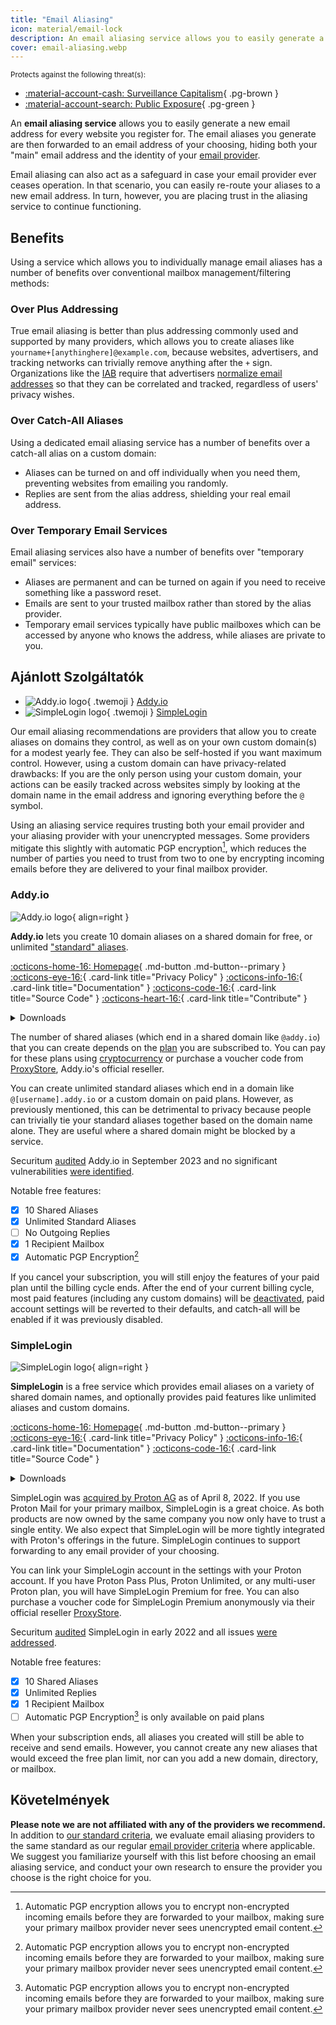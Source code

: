 ```yaml
---
title: "Email Aliasing"
icon: material/email-lock
description: An email aliasing service allows you to easily generate a new email address for every website you register for.
cover: email-aliasing.webp
---
```


<small>Protects against the following threat(s):</small>

- [:material-account-cash: Surveillance Capitalism](basics/common-threats.md#surveillance-as-a-business-model){ .pg-brown }
- [:material-account-search: Public Exposure](basics/common-threats.md#limiting-public-information){ .pg-green }

An **email aliasing service** allows you to easily generate a new email address for every website you register for. The email aliases you generate are then forwarded to an email address of your choosing, hiding both your "main" email address and the identity of your [email provider](email.md).

Email aliasing can also act as a safeguard in case your email provider ever ceases operation. In that scenario, you can easily re-route your aliases to a new email address. In turn, however, you are placing trust in the aliasing service to continue functioning.

## Benefits

Using a service which allows you to individually manage email aliases has a number of benefits over conventional mailbox management/filtering methods:

### Over Plus Addressing

True email aliasing is better than plus addressing commonly used and supported by many providers, which allows you to create aliases like `yourname+[anythinghere]@example.com`, because websites, advertisers, and tracking networks can trivially remove anything after the `+` sign. Organizations like the [IAB](https://en.wikipedia.org/wiki/Interactive_Advertising_Bureau) require that advertisers [normalize email addresses](https://shkspr.mobi/blog/2023/01/the-iab-loves-tracking-users-but-it-hates-users-tracking-them) so that they can be correlated and tracked, regardless of users' privacy wishes.

### Over Catch-All Aliases

Using a dedicated email aliasing service has a number of benefits over a catch-all alias on a custom domain:

- Aliases can be turned on and off individually when you need them, preventing websites from emailing you randomly.
- Replies are sent from the alias address, shielding your real email address.

### Over Temporary Email Services

Email aliasing services also have a number of benefits over "temporary email" services:

- Aliases are permanent and can be turned on again if you need to receive something like a password reset.
- Emails are sent to your trusted mailbox rather than stored by the alias provider.
- Temporary email services typically have public mailboxes which can be accessed by anyone who knows the address, while aliases are private to you.

## Ajánlott Szolgáltatók

<div class="grid cards" markdown>

- ![Addy.io logo](assets/img/email-aliasing/addy.svg){ .twemoji } [Addy.io](email-aliasing.md#addyio)
- ![SimpleLogin logo](assets/img/email-aliasing/simplelogin.svg){ .twemoji } [SimpleLogin](email-aliasing.md#simplelogin)

</div>

Our email aliasing recommendations are providers that allow you to create aliases on domains they control, as well as on your own custom domain(s) for a modest yearly fee. They can also be self-hosted if you want maximum control. However, using a custom domain can have privacy-related drawbacks: If you are the only person using your custom domain, your actions can be easily tracked across websites simply by looking at the domain name in the email address and ignoring everything before the `@` symbol.

Using an aliasing service requires trusting both your email provider and your aliasing provider with your unencrypted messages. Some providers mitigate this slightly with automatic PGP encryption[^1], which reduces the number of parties you need to trust from two to one by encrypting incoming emails before they are delivered to your final mailbox provider.

### Addy.io

<div class="admonition recommendation" markdown>

![Addy.io logo](assets/img/email-aliasing/addy.svg){ align=right }

**Addy.io** lets you create 10 domain aliases on a shared domain for free, or unlimited ["standard" aliases](https://addy.io/faq/#what-is-a-standard-alias).

[:octicons-home-16: Homepage](https://addy.io){ .md-button .md-button--primary }
[:octicons-eye-16:](https://addy.io/privacy){ .card-link title="Privacy Policy" }
[:octicons-info-16:](https://addy.io/faq){ .card-link title="Documentation" }
[:octicons-code-16:](https://github.com/anonaddy){ .card-link title="Source Code" }
[:octicons-heart-16:](https://addy.io/donate){ .card-link title="Contribute" }

<details class="downloads" markdown>
<summary>Downloads</summary>

- [:simple-googleplay: Google Play](https://addy.io/faq/#is-there-an-android-app)
- [:simple-appstore: App Store](https://addy.io/faq/#is-there-an-ios-app)
- [:simple-firefoxbrowser: Firefox](https://addons.mozilla.org/firefox/addon/addy_io)
- [:simple-googlechrome: Chrome](https://chrome.google.com/webstore/detail/iadbdpnoknmbdeolbapdackdcogdmjpe)

</details>

</div>

The number of shared aliases (which end in a shared domain like `@addy.io`) that you can create depends on the [plan](https://addy.io/#pricing) you are subscribed to. You can pay for these plans using [cryptocurrency](https://addy.io/help/subscribing-with-cryptocurrency) or purchase a voucher code from [ProxyStore](https://addy.io/help/voucher-codes), Addy.io's official reseller.

You can create unlimited standard aliases which end in a domain like `@[username].addy.io` or a custom domain on paid plans. However, as previously mentioned, this can be detrimental to privacy because people can trivially tie your standard aliases together based on the domain name alone. They are useful where a shared domain might be blocked by a service.

Securitum [audited](https://addy.io/blog/addy-io-passes-independent-security-audit) Addy.io in September 2023 and no significant vulnerabilities [were identified](https://addy.io/addy-io-security-audit.pdf).

Notable free features:

- [x] 10 Shared Aliases
- [x] Unlimited Standard Aliases
- [ ] No Outgoing Replies
- [x] 1 Recipient Mailbox
- [x] Automatic PGP Encryption[^1]

If you cancel your subscription, you will still enjoy the features of your paid plan until the billing cycle ends. After the end of your current billing cycle, most paid features (including any custom domains) will be [deactivated](https://addy.io/faq/#what-happens-if-i-have-a-subscription-but-then-cancel-it), paid account settings will be reverted to their defaults, and catch-all will be enabled if it was previously disabled.

### SimpleLogin

<div class="admonition recommendation" markdown>

![SimpleLogin logo](assets/img/email-aliasing/simplelogin.svg){ align=right }

**SimpleLogin** is a free service which provides email aliases on a variety of shared domain names, and optionally provides paid features like unlimited aliases and custom domains.

[:octicons-home-16: Homepage](https://simplelogin.io){ .md-button .md-button--primary }
[:octicons-eye-16:](https://simplelogin.io/privacy){ .card-link title="Privacy Policy" }
[:octicons-info-16:](https://simplelogin.io/docs){ .card-link title="Documentation" }
[:octicons-code-16:](https://github.com/simple-login){ .card-link title="Source Code" }

<details class="downloads" markdown>
<summary>Downloads</summary>

- [:simple-googleplay: Google Play](https://play.google.com/store/apps/details?id=io.simplelogin.android)
- [:simple-appstore: App Store](https://apps.apple.com/app/id1494359858)
- [:simple-github: GitHub](https://github.com/simple-login/Simple-Login-Android/releases)
- [:simple-firefoxbrowser: Firefox](https://addons.mozilla.org/firefox/addon/simplelogin)
- [:simple-googlechrome: Chrome](https://chrome.google.com/webstore/detail/dphilobhebphkdjbpfohgikllaljmgbn)
- [:fontawesome-brands-edge: Edge](https://microsoftedge.microsoft.com/addons/detail/diacfpipniklenphgljfkmhinphjlfff)
- [:simple-safari: Safari](https://apps.apple.com/app/id6475835429)

</details>

</div>

SimpleLogin was [acquired by Proton AG](https://proton.me/news/proton-and-simplelogin-join-forces) as of April 8, 2022. If you use Proton Mail for your primary mailbox, SimpleLogin is a great choice. As both products are now owned by the same company you now only have to trust a single entity. We also expect that SimpleLogin will be more tightly integrated with Proton's offerings in the future. SimpleLogin continues to support forwarding to any email provider of your choosing.

You can link your SimpleLogin account in the settings with your Proton account. If you have Proton Pass Plus, Proton Unlimited, or any multi-user Proton plan, you will have SimpleLogin Premium for free. You can also purchase a voucher code for SimpleLogin Premium anonymously via their official reseller [ProxyStore](https://simplelogin.io/faq).

Securitum [audited](https://simplelogin.io/blog/security-audit) SimpleLogin in early 2022 and all issues [were addressed](https://simplelogin.io/audit2022/web.pdf).

Notable free features:

- [x] 10 Shared Aliases
- [x] Unlimited Replies
- [x] 1 Recipient Mailbox
- [ ] Automatic PGP Encryption[^1] is only available on paid plans

When your subscription ends, all aliases you created will still be able to receive and send emails. However, you cannot create any new aliases that would exceed the free plan limit, nor can you add a new domain, directory, or mailbox.

## Követelmények

**Please note we are not affiliated with any of the providers we recommend.** In addition to [our standard criteria](about/criteria.md), we evaluate email aliasing providers to the same standard as our regular [email provider criteria](email.md#criteria) where applicable. We suggest you familiarize yourself with this list before choosing an email aliasing service, and conduct your own research to ensure the provider you choose is the right choice for you.

[^1]: Automatic PGP encryption allows you to encrypt non-encrypted incoming emails before they are forwarded to your mailbox, making sure your primary mailbox provider never sees unencrypted email content.
